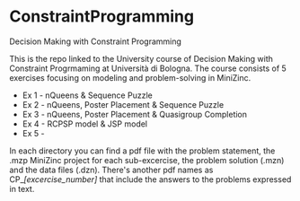 # ConstraintProgramming
Decision Making with Constraint Programming

This is the repo linked to the University course of Decision Making with Constraint Progrmaming at Università di Bologna.
The course consists of 5 exercises focusing on modeling and problem-solving in MiniZinc.

* Ex 1 - nQueens & Sequence Puzzle
* Ex 2 - nQueens, Poster Placement & Sequence Puzzle
* Ex 3 - nQueens, Poster Placement & Quasigroup Completion
* Ex 4 - RCPSP model & JSP model
* Ex 5 -

In each directory you can find a pdf file with the problem statement, the .mzp MiniZinc project for each sub-excercise, the problem solution (.mzn) and the data files (.dzn).
There's another pdf names as CP_*[excercise_number]* that include the answers to the problems expressed in text.

